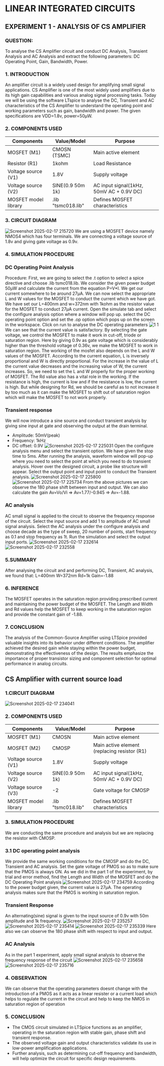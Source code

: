 # LINEAR INTEGRATED CIRCUITS
## EXPERIMENT 1 - ANALYSIS OF CS AMPLIFIER
### QUESTION:
To analyse the CS Amplifier circuit and conduct DC Analysis, Transient Analysis and AC Analysis and extract the following parameters:  DC Operating Point, Gain, Bandwidth, Power.

### 1. INTRODUCTION
An amplifier circuit is a widely used design for amplifying small signal applications. CS Amplifier is one of the most widely used amplifiers due to its high gain capabilities and various analog signal processing tasks. Today we will be using the software LTspice to analyse the DC, Transient and AC characteristics of the CS Amplifier to understand the operating point and working parameters such as gain, bandwidth and power. The given specifications are VDD=1.8v, power=50µW.
   ### 2. COMPONENTS USED
 | Components | Value/Model | Purpose |
 |------------|-------------|---------|
 |MOSFET (M1) | CMOSN (TSMC) | Main active element |
 | Resistor (R1) | 1kohm | Load Resistance |
 | Voltage source (V1) | 1.8V | Supply voltage |
 | Voltage source (V2) | SINE(0.9 50m 1k) | AC input signal(1kHz, 50mV AC + 0.9V DC) |
 | MOSFET model library |  .lib "tsmc018.lib" | Defines MOSFET characteristics |
### 3. CIRCUIT DIAGRAM
![Screenshot 2025-02-17 215720](https://github.com/user-attachments/assets/90460381-3199-4626-8b05-ea22212ce111)
We are using a MOSFET device namely NMOS4 which has four terminals. We are connecting a voltage source of 1.8v and giving gate voltage as 0.9v.
### 4. SIMULATION PROCEDURE
### DC Operating Point Analysis
Procedure:
First, we are going to select the .t option to select a spice directive and choose .lib tsmc018.lib. We consider the given power budget 50µW and calculate the current from the equation P=V*I. We get our current somewhere to be around 27µA. We can now select the appropriate L and W values for the MOSFET to conduct the current which we have got. We have set our L=400nm and w=372nm with 1kohm as the resistor value for the MOSFET to conduct 27µA current. Open the simulate tab and select the configure analysis option where a window will pop up. select the DC operating point option and set the .op option which pops up on the screen in the workspace. Click on run to analyse the DC operating parameters
![1 1](https://github.com/user-attachments/assets/42723a69-47ca-41e1-8f9c-a85f9186ee5c)
We can see that the current value is satisfactory. By selecting the gate voltage, we control the MOSFET to make it work in cut-off, triode or saturation region. Here by giving 0.9v as gate voltage which is considerably higher than the threshold voltage of 0.36v, we make the MOSFET to work in saturation region.
The working of the mosfet also depends on the L and W values of the MOSFET. According to the current equation, L is inversely proportional and W is directly proportional. For the increase in the value of L the current value decreases and the increasing value of W, the current increases. So, we need to set the L and W properly for the proper working of MOSFET. The Rd value also has a vital role in the working. If the resistance is high, the current is low and if the resistance is low, the current is high. But while designing for Rd, we should be careful as to not increase it by too much as it can make the MOSFET to shift out of saturation region which will make the MOSFET to not work properly.

  ### Transient response 
We will now introduce a sine source and conduct transient analysis by giving sine input at gate and observing the output at the drain terminal.   
- Amplitude: 50mV(peak)
- Frequency: 1kHz
- DC offset: 0.9V
![Screenshot 2025-02-17 225031](https://github.com/user-attachments/assets/4e6d9b9f-4e4e-4e57-95a5-8917c9d8d8f4)
Open the configure analysis menu and select the transient option. We have given the stop time to 5ms. After running the analysis, waveform window will pop-up where you need to select the point at which you need to do transient analysis. Hover over the designed circuit, a probe like structure will appear. Select the output point and input point to conduct the Transient analysis.
![Screenshot 2025-02-17 225800](https://github.com/user-attachments/assets/525d63da-19b3-4aa2-8b25-6c849baed51f)
![Screenshot 2025-02-17 225734](https://github.com/user-attachments/assets/decaa064-21a7-4540-ab4e-ec528f2d6541)
From the above pictures we can observe the 180 phase shift between input and output. We can also calculate the gain Av=Vo/Vi => Av=1.77/-0.945 => Av=-1.88.
### AC analysis
AC small signal is applied to the circuit to observe the frequency response of the circuit.
Select the input source and add 1 to amplitude of AC small signal analysis. Select the AC analysis under the configure analysis and choose decade as the type of sweep, 20 number of points, start frequency as 0.1 and stop frequency as 1t. Run the simulation and select the output input ports.
![Screenshot 2025-02-17 232614](https://github.com/user-attachments/assets/bc72e44c-e5c8-42e6-911e-fa4006666c59)
![Screenshot 2025-02-17 232558](https://github.com/user-attachments/assets/5259ff0e-8523-4c88-8908-c96cac86a7af)




### 5.SUMMARY
After analysing the circuit and and performing DC, Transient, AC analysis, we found that:
L=400nm
W=372nm
Rd=1k
Gain=-1.88

### 6. INFERENCE 
The MOSFET operates in the saturation region providing prescribed current and maintaining the power budget of the MOSFET. The Length and Width and Rd values help the MOSFET to keep working in the saturation region and provide the constant gain of -1.88.

### 7. CONCLUSION
The analysis of the Common-Source Amplifier using LTSpice provided valuable insights into its behavior under different conditions. The amplifier achieved the desired gain while staying within the power budget, demonstrating the effectiveness of the design. The results emphasize the importance of proper transistor sizing and component selection for optimal performance in analog circuits.

## CS Amplifier with current source load
### 1.CIRCUIT DIAGRAM
![Screenshot 2025-02-17 234041](https://github.com/user-attachments/assets/c8be77cb-b4ea-47f5-a939-f47e8cb82f52)

 ### 2. COMPONENTS USED
 | Components | Value/Model | Purpose |
 |------------|-------------|---------|
 |MOSFET (M1) | CMOSN | Main active element |
 | MOSFET (M2) | CMOSP | Main active element (replacing resistor (R1) |
 | Voltage source (V1) | 1.8V | Supply voltage |
 | Voltage source (V2) | SINE(0.9 50m 1k) | AC input signal(1kHz, 50mV AC + 0.9V DC) |
 | Voltage source (V3) | -2 | Gate voltage for CMOSP |
 | MOSFET model library | .lib "tsmc018.lib"| Defines MOSFET characteristics |   

  ### 3. SIMULATION PROCEDURE
We are conducting the same procedure and analysis but we are replacing the resistor with CMOSP. 
 ### 3.1 DC operating point analysis
 We provide the same working conditions for the CMOSP and do the DC, Transient and AC analysis. Set the gate voltage of PMOS so as to make sure that the PMOS is always ON. As we did in the part 1 of the experiment, by trial and error method, find the Length and Width of the MOSFET and do the DC Operating Point analysis
![Screenshot 2025-02-17 234759](https://github.com/user-attachments/assets/b5ad20ed-d2f0-42fe-8ca0-93baf5060d6b)
According to the power budget given, the current value is 27µA. The operating analysis makes sure that the PMOS is working in saturation region.

 ###  Transient Response
An alternating(sine) signal is given to the input source of 0.9v with 50m amplitude and 1k frequency.
![Screenshot 2025-02-17 235257](https://github.com/user-attachments/assets/59082fe7-700e-48f3-b503-0ab8b20a35e0)
![Screenshot 2025-02-17 235414](https://github.com/user-attachments/assets/4885d868-0f26-430a-b6bf-7b4e1f30d0f7)
![Screenshot 2025-02-17 235339](https://github.com/user-attachments/assets/17481fa4-8e63-44dd-80ee-5b127c72a3ca)
Here also we can observe the 180 phase shift with respect to input and output.
### AC Analysis
As in the part 1 experiment, apply small signal analysis to observe the frequency response of the circuit
![Screenshot 2025-02-17 235658](https://github.com/user-attachments/assets/18b5e7be-5a73-4ee2-9264-943224beac06)
![Screenshot 2025-02-17 235716](https://github.com/user-attachments/assets/a1aca382-bafd-4153-a230-cf2db424dc6f)

### 4. OBSERVATION
We can observe that the operating parameters doesnt change with the introduction of a PMOS as it acts as a linear resister or a current load which helps to regulate the current in the circuit and help to keep the NMOS in saturation region of operation
 
### 5. CONCLUSION
- The CMOS circuit simulated in LTSpice functions as an amplifier, operating in the saturation region with stable gain, phase shift and transient response.
-  The observed voltage gain and output characteristics validate its use in low-power amplification applications.
-  Further analysis, such as determining cut-off frequency and bandwidth, will help optimize the circuit for specific design requirements.

